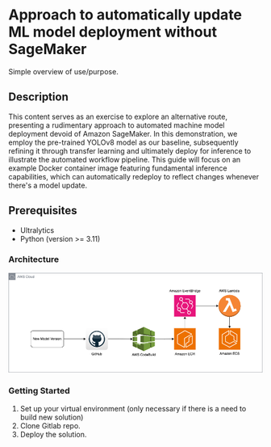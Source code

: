 # Approach to automatically update ML model deployment without SageMaker

Simple overview of use/purpose.

## Description
This content serves as an exercise to explore an alternative route, presenting a rudimentary approach to automated machine model deployment devoid of Amazon SageMaker. 
In this demonstration, we employ the pre-trained YOLOv8 model as our baseline, subsequently refining it through transfer learning and ultimately deploy for inference to illustrate the automated workflow pipeline. 
This guide will focus on an example Docker container image featuring fundamental inference capabilities, which can automatically redeploy to reflect changes whenever there's a model update.

## Prerequisites
- Ultralytics
- Python (version >= 3.11)

### Architecture
![Architecture](./images/architecture.png)

### Getting Started

1. Set up your virtual environment (only necessary if there is a need to build new solution)
2. Clone Gitlab repo.
3. Deploy the solution.


